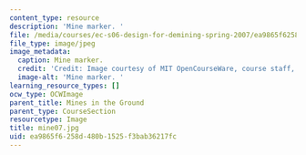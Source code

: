 ```yaml
---
content_type: resource
description: 'Mine marker. '
file: /media/courses/ec-s06-design-for-demining-spring-2007/ea9865f6258d480b1525f3bab36217fc_mine07.jpg
file_type: image/jpeg
image_metadata:
  caption: Mine marker.
  credit: 'Credit: Image courtesy of MIT OpenCourseWare, course staff, and students.'
  image-alt: 'Mine marker. '
learning_resource_types: []
ocw_type: OCWImage
parent_title: Mines in the Ground
parent_type: CourseSection
resourcetype: Image
title: mine07.jpg
uid: ea9865f6-258d-480b-1525-f3bab36217fc
---
```

